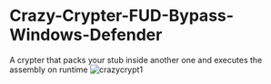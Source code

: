 # Crazy-Crypter-FUD-Bypass-Windows-Defender
A crypter that packs your stub inside another one and executes the assembly on runtime
![crazycrypt1](https://github.com/user-attachments/assets/7187a158-7690-4a62-a0a2-4935d0b58356)
